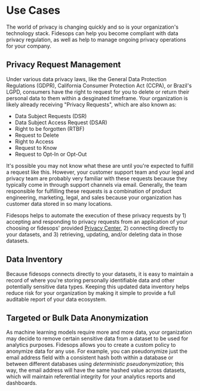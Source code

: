 # Use Cases

The world of privacy is changing quickly and so is your organization's technology stack. Fidesops can help you become compliant with data privacy regulation, as well as help to manage ongoing privacy operations for your company. 

## Privacy Request Management
Under various data privacy laws, like the General Data Protection Regulations (GDPR), California Consumer Protection Act (CCPA), or Brazil's LGPD, consumers have the right to request for you to delete or return their personal data to them within a desginated timeframe. Your organization is likely already receiving "Privacy Requests", which are also known as:

* Data Subject Requests (DSR)
* Data Subject Access Request (DSAR)
* Right to be forgotten (RTBF)
* Request to Delete
* Right to Access
* Request to Know
* Request to Opt-In or Opt-Out

It's possible you may not know what these are until you're expected to fulfill a request like this. However, your customer support team and your legal and privacy team are probably very familiar with these requests because they typically come in through support channels via email. Generally, the team responsible for fulfilling these requests is a combination of product engineering, marketing, legal, and sales because your organization has customer data stored in so many locations. 

Fidesops helps to automate the execution of these privacy requests by 1) accepting and responding to privacy requests from an application of your choosing or fidesops' provided [Privacy Center](ui/privacy_center.md), 2) connecting directly to your datasets, and 3) retrieving, updating, and/or deleting data in those datasets.

## Data Inventory
Because fidesops connects directly to your datasets, it is easy to maintain a record of where you're storing personally identifiable data and other potentially sensitive data types. Keeping this updated data inventory helps reduce risk for your organization by making it simple to provide a full auditable report of your data ecosystem. 


## Targeted or Bulk Data Anonymization
As machine learning models require more and more data, your organization may decide to remove certain sensitive data from a dataset to be used for analytics purposes. Fidesops allows you to create a custom policy to anonymize data for any use. For example, you can pseudonymize just the email address field with a consistent hash both within a database or between different databases using _deterministic pseudonymization_; this way, the email address will have the same hashed value across datasets, which will maintain referential integrity for your analytics reports and dashboards. 
